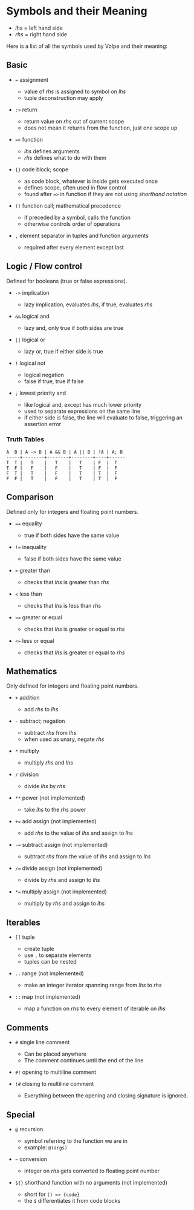 # Symbols and their Meaning

- *lhs* = left hand side
- *rhs* = right hand side

Here is a list of all the symbols used by Volpe and their meaning:

## Basic

- `=` assignment
  - value of *rhs* is assigned to symbol on *lhs*
  - tuple deconstruction may apply

- `:>` return
  - return value on *rhs* out of current scope
  - does not mean it returns from the function, just one scope up

- `=>` function
  - *lhs* defines arguments
  - *rhs* defines what to do with them

- `{}` code block; scope
  - as code block, whatever is inside gets executed once
  - defines scope, often used in flow control
  - found after `=>` in function if they are not using *shorthand notation*

- `()` function call; mathematical precedence
  - if preceded by a symbol, calls the function
  - otherwise controls order of operations

- `,` element separator in tuples and function arguments
  - required after every element except last

## Logic / Flow control

Defined for booleans (true or false expressions).

- `->` implication
  - lazy implication, evaluates *lhs*, if true, evaluates *rhs*

- `&&` logical and
  - lazy and, only true if both sides are true

- `||` logical or
  - lazy or, true if either side is true

- `!` logical not
  - logical negation
  - false if true, true if false

- `;` lowest priority and
  - like logical and, except has much lower priority
  - used to separate expressions on the same line
  - if either side is false, the line will evaluate to false, triggering an assertion error

### Truth Tables

```text
A  B | A -> B | A && B | A || B | !A | A; B
-----+--------+--------+--------+----+------
T  T |   T    |   T    |   T    | F  |  T
T  F |   F    |   F    |   T    | F  |  F
F  T |   T    |   F    |   T    | T  |  F
F  F |   T    |   F    |   T    | T  |  F
```

## Comparison

Defined only for integers and floating point numbers.

- `==` equality
  - true if both sides have the same value

- `!=` inequality
  - false if both sides have the same value

- `>` greater than
  - checks that *lhs* is greater than *rhs*

- `<` less than
  - checks that *lhs* is less than *rhs*

- `>=` greater or equal
  - checks that *lhs* is greater or equal to *rhs*

- `<=` less or equal
  - checks that *lhs* is greater or equal to *rhs*

## Mathematics

Only defined for integers and floating point numbers.

- `+` addition
  - add *rhs* to *lhs*

- `-` subtract; negation
  - subtract *rhs* from *lhs*
  - when used as unary, negate *rhs*

- `*` multiply
  - multiply *rhs* and *lhs*

- `/` division
  - divide *lhs* by *rhs*

- `**` power (not implemented)
  - take *lhs* to the *rhs* power

- `+=` add assign (not implemented)
  - add *rhs* to the value of *lhs* and assign to *lhs*

- `-=` subtract assign (not implemented)
  - subtract *rhs* from the value of *lhs* and assign to *lhs*

- `/=` divide assign (not implemented)
  - divide by *rhs* and assign to *lhs*

- `*=` multiply assign (not implemented)
  - multiply by *rhs* and assign to *lhs*

## Iterables

- `[]` tuple
  - create tuple
  - use `,` to separate elements
  - tuples can be nested

- `..` range (not implemented)
  - make an integer iterator spanning range from *lhs* to *rhs*

- `::` map (not implemented)
  - map a function on *rhs* to every element of iterable on *lhs*

## Comments

- `#` single line comment
  - Can be placed anywhere
  - The comment continues until the end of the line

- `#!` opening to multiline comment
- `!#` closing to multiline comment
  - Everything between the opening and closing signature is ignored.

## Special

- `@` recursion
  - symbol referring to the function we are in
  - example: `@(args)`

- `~` conversion
  - integer on *rhs* gets converted to floating point number

- `${}` shorthand function with no arguments (not implemented)
  - short for `() => {code}`
  - the `$` differentiates it from code blocks
